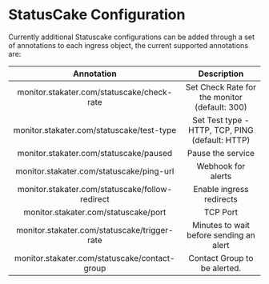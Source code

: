 # StatusCake Configuration

Currently additional Statuscake configurations can be added through a set of annotations to each ingress object, the current supported annotations are:

|                        Annotation                        |                    Description                   |
|:--------------------------------------------------------:|:------------------------------------------------:|
| monitor.stakater.com/statuscake/check-rate               | Set Check Rate for the monitor (default: 300)    |
| monitor.stakater.com/statuscake/test-type                | Set Test type - HTTP, TCP, PING (default: HTTP)  |
| monitor.stakater.com/statuscake/paused                   | Pause the service                                |
| monitor.stakater.com/statuscake/ping-url                 | Webhook for alerts                               |
| monitor.stakater.com/statuscake/follow-redirect          | Enable ingress redirects                         |
| monitor.stakater.com/statuscake/port                     | TCP Port                                         |
| monitor.stakater.com/statuscake/trigger-rate             | Minutes to wait before sending an alert          |
| monitor.stakater.com/statuscake/contact-group            | Contact Group to be alerted.                     |